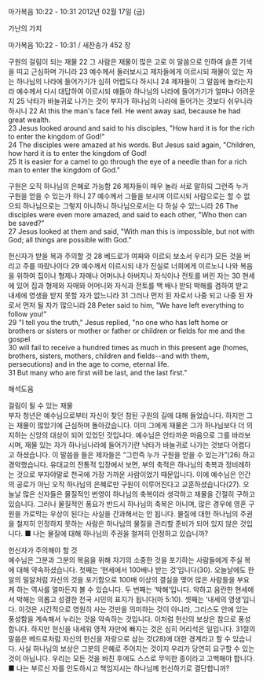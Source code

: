 마가복음 10:22 - 10:31 
2012년 02월 17일 (금)

가난의 가치



마가복음 10:22 - 10:31 / 새찬송가 452 장


구원의 걸림이 되는 재물
22 그 사람은 재물이 많은 고로 이 말씀으로 인하여 슬픈 기색을 띠고 근심하며 가니라 23 예수께서 둘러보시고 제자들에게 이르시되 재물이 있는 자는 하나님의 나라에 들어가기가 심히 어렵도다 하시니 24 제자들이 그 말씀에 놀라는지라 예수께서 다시 대답하여 이르시되 얘들아 하나님의 나라에 들어가기가 얼마나 어려운지 25 낙타가 바늘귀로 나가는 것이 부자가 하나님의 나라에 들어가는 것보다 쉬우니라 하시니
22 At this the man's face fell. He went away sad, because he had great wealth.   
23 Jesus looked around and said to his disciples, "How hard it is for the rich to enter the kingdom of God!"   
24 The disciples were amazed at his words. But Jesus said again, "Children, how hard it is to enter the kingdom of God!   
25 It is easier for a camel to go through the eye of a needle than for a rich man to enter the kingdom of God."  

구원은 오직 하나님의 은혜로 가능함
26 제자들이 매우 놀라 서로 말하되 그런즉 누가 구원을 얻을 수 있는가 하니 27 예수께서 그들을 보시며 이르시되 사람으로는 할 수 없으되 하나님으로는 그렇지 아니하니 하나님으로서는 다 하실 수 있느니라
26 The disciples were even more amazed, and said to each other, "Who then can be saved?"   
27 Jesus looked at them and said, "With man this is impossible, but not with God; all things are possible with God."   

헌신자가 받을 복과 주의할 것
28 베드로가 여짜와 이르되 보소서 우리가 모든 것을 버리고 주를 따랐나이다 29 예수께서 이르시되 내가 진실로 너희에게 이르노니 나와 복음을 위하여 집이나 형제나 자매나 어머니나 아버지나 자식이나 전토를 버린 자는 30 현세에 있어 집과 형제와 자매와 어머니와 자식과 전토를 백 배나 받되 박해를 겸하여 받고 내세에 영생을 받지 못할 자가 없느니라 31 그러나 먼저 된 자로서 나중 되고 나중 된 자로서 먼저 될 자가 많으니라
28 Peter said to him, "We have left everything to follow you!"   
29 "I tell you the truth," Jesus replied, "no one who has left home or brothers or sisters or mother or father or children or fields for me and the gospel   
30 will fail to receive a hundred times as much in this present age (homes, brothers, sisters, mothers, children and fields--and with them, persecutions) and in the age to come, eternal life.   
31 But many who are first will be last, and the last first."

해석도움





걸림이 될 수 있는 재물  
부자 청년은 예수님으로부터 자신이 찾던 참된 구원의 길에 대해 들었습니다. 하지만 그는 재물이 많았기에 근심하며 돌아갔습니다. 이미 그에게 재물은 그가 하나님보다 더 의지하는 신앙의 대상이 되어 있었던 것입니다. 예수님은 안타까운 마음으로 그를 바라보시며, 재물 있는 자가 하나님나라에 들어가기란 낙타가 바늘귀로 나가는 것보다 어렵다고 하셨습니다. 이 말씀을 들은 제자들은 “그런즉 누가 구원을 얻을 수 있는가”(26) 하고 경악했습니다. 유대교의 전통적 입장에서 보면, 부의 축적은 하나님의 축복과 정비례하는 것으로 부자야말로 천국에 가장 가까운 사람이었기 때문입니다. 이에 예수님은 인간의 공로가 아닌 오직 하나님의 은혜로만 구원이 이루어진다고 교훈하셨습니다(27). 오늘날 많은 신자들은 물질적인 번영이 하나님의 축복이라 생각하고 재물을 간절히 구하고 있습니다. 그러나 물질적인 풍요가 반드시 하나님의 축복은 아니며, 많은 경우에 영혼 구원을 가로막는 우상이 된다는 사실을 간과해서는 안 됩니다. 물질에 대한 하나님의 주권을 철저히 인정하지 못하는 사람은 하나님의 물질을 관리할 준비가 되어 있지 않은 것입니다.
■ 나는 물질에 대해 하나님의 주권을 철저히 인정하고 있습니까?

헌신자가 주의해야 할 것  
예수님은 그분과 그분의 복음을 위해 자기의 소중한 것을 포기하는 사람들에게 주실 복에 대해 약속하셨습니다. 첫째는 ‘현세에서 100배나 받는 것’입니다(30). 오늘날에도 한 알의 밀알처럼 자신의 것을 포기함으로 100배 이상의 결실을 맺어 많은 사람들을 부요케 하는 역사를 얼마든지 볼 수 있습니다. 두 번째는 ‘박해’입니다. 악하고 음란한 현세에서 박해는 의롭고 성결한 천국 시민의 표지가 됩니다(마 5:10). 셋째는 ‘내세의 영생’입니다. 이것은 시간적으로 영원히 사는 것만을 의미하는 것이 아니라, 그리스도 안에 있는 풍성함을 계속해서 누리는 것을 약속하는 것입니다. 이처럼 헌신의 보상은 참으로 풍성합니다. 하지만 헌신을 내세워 영적 자만에 빠지는 것은 심히 어리석은 일입니다. 31절의 말씀은 베드로처럼 자신의 헌신을 자랑으로 삼는 것(28)에 대한 경계라고 할 수 있습니다. 사실 하나님의 보상은 그분의 은혜로 주어지는 것이지 우리가 당연히 요구할 수 있는 것이 아닙니다. 우리는 모든 것을 바친 후에도 스스로 무익한 종이라고 고백해야 합니다.
■ 나는 부르신 자를 인도하시고 책임지시는 하나님께 헌신하기로 결단합니까?
